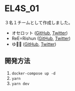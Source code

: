 # EL4S_01

３名１チームとして作成しました。

* オセロット ([GitHub](https://github.com/ozelotjp), [Twitter](https://twitter.com/ozelotjp/))
* ReE=Rishun ([GitHub](https://github.com/ree-rishun/), [Twitter](https://twitter.com/reerishun/))
* ゆ🐔🍗 ([GitHub](), [Twitter](https://twitter.com/you_v_kuku/))

## 開発方法

1. `docker-compose up -d`
2. `yarn`
3. `yarn dev`
